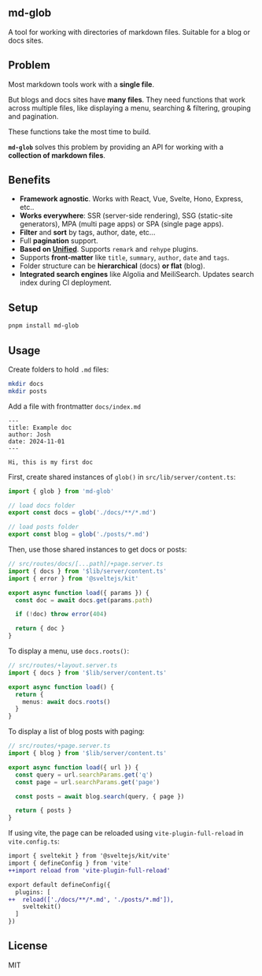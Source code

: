 md-glob
---------

A tool for working with directories of markdown files. Suitable for a blog or docs sites.

## Problem

Most markdown tools work with a **single file**.

But blogs and docs sites have **many files**. They need functions that work across multiple files, like displaying a menu, searching & filtering, grouping and pagination.

These functions take the most time to build.

**`md-glob`** solves this problem by providing an API for working with a **collection of markdown files**.

## Benefits

- **Framework agnostic**. Works with React, Vue, Svelte, Hono, Express, etc..
- **Works everywhere**: SSR (server-side rendering), SSG (static-site generators), MPA (multi page apps) or SPA (single page apps).
- **Filter** and **sort** by tags, author, date, etc...
- Full **pagination** support.
- **Based on [Unified](https://unifiedjs.com)**. Supports `remark` and `rehype` plugins.
- Supports **front-matter** like `title`, `summary`, `author`, `date` and `tags`.
- Folder structure can be **hierarchical** (docs) **or flat** (blog).
- **Integrated search engines** like Algolia and MeiliSearch. Updates search index during CI deployment.

## Setup

```sh
pnpm install md-glob
```

## Usage

Create folders to hold `.md` files:

```sh
mkdir docs
mkdir posts
```

Add a file with frontmatter `docs/index.md`

```
---
title: Example doc
author: Josh
date: 2024-11-01
---

Hi, this is my first doc
```

First, create shared instances of `glob()` in `src/lib/server/content.ts`:

```typescript
import { glob } from 'md-glob'

// load docs folder
export const docs = glob('./docs/**/*.md')

// load posts folder
export const blog = glob('./posts/*.md')
```

Then, use those shared instances to get docs or posts:

```typescript
// src/routes/docs/[...path]/+page.server.ts
import { docs } from '$lib/server/content.ts'
import { error } from '@sveltejs/kit'

export async function load({ params }) {
  const doc = await docs.get(params.path)

  if (!doc) throw error(404)

  return { doc }
}
```

To display a menu, use `docs.roots()`:

```typescript
// src/routes/+layout.server.ts
import { docs } from '$lib/server/content.ts'

export async function load() {
  return {
    menus: await docs.roots()
  }
}
```

To display a list of blog posts with paging:

```typescript
// src/routes/+page.server.ts
import { blog } from '$lib/server/content.ts'

export async function load({ url }) {
  const query = url.searchParams.get('q')
  const page = url.searchParams.get('page')

  const posts = await blog.search(query, { page })

  return { posts }
}
```

If using vite, the page can be reloaded using `vite-plugin-full-reload` in `vite.config.ts`:

```diff
import { sveltekit } from '@sveltejs/kit/vite'
import { defineConfig } from 'vite'
++import reload from 'vite-plugin-full-reload'

export default defineConfig({
  plugins: [
++  reload(['./docs/**/*.md', './posts/*.md']),
    sveltekit()
  ]
})
```

## License

MIT
